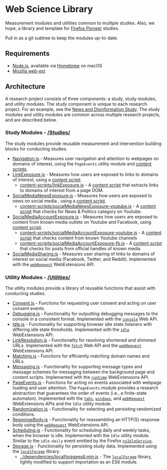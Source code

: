 # Web Science Library
Measurement modules and utilities common to mulitple studies.
Also, we hope, a library and template for [Firefox Pioneer](https://support.mozilla.org/en-US/kb/about-firefox-pioneer) studies.

Pull in as a git subtree to keep the modules up-to-date.

## Requirements
* [Node.js](https://nodejs.org/en/), available via [Homebrew](https://brew.sh/) on macOS
* [Mozilla web-ext](https://extensionworkshop.com/documentation/develop/getting-started-with-web-ext/)

## Architecture
A research project consists of three components: a study, study modules, and utility modules. The
study component is unique to each research project. For an example, see
the [News and Disinformation Study](https://github.com/citp/news-disinformation-study).
The study modules and utility modules are common across multiple research projects, and are
described below.

### Study Modules - [/Studies/](https://github.com/citp/web-science/tree/master/Studies)
The study modules provide reusable measurement and intervention building blocks for conducting studies.
* [Navigation.js](https://github.com/citp/web-science/blob/master/Studies/Navigation.js) - Measures user navigation and attention to webpages on domains of interest, using the `PageEvents` utility module and [content scripts](https://developer.mozilla.org/en-US/docs/Mozilla/Add-ons/WebExtensions/Content_scripts).
* [LinkExposure.js](https://github.com/citp/web-science/blob/master/Studies/LinkExposure.js) - Measures how users are exposed to links to domains of interest, using a [content script](https://developer.mozilla.org/en-US/docs/Mozilla/Add-ons/WebExtensions/Content_scripts).
  * [content-scripts/linkExposure.js](https://github.com/citp/web-science/blob/master/Studies/content-scripts/linkExposure.js) - A [content script](https://developer.mozilla.org/en-US/docs/Mozilla/Add-ons/WebExtensions/Content_scripts) that extracts links to domains of interest from a page DOM.
* [SocialMediaNewsExposure.js](https://github.com/citp/web-science/blob/master/Studies/SocialMediaNewsExposure.js) - Measures how users are exposed to news on social media , using a [content script](https://developer.mozilla.org/en-US/docs/Mozilla/Add-ons/WebExtensions/Content_scripts).
  * [content-scripts/socialMediaNewsExposure-youtube.js](https://github.com/citp/web-science/blob/master/Studies/content-scripts/socialMediaNewsExposure-youtube.js) - A [content script](https://developer.mozilla.org/en-US/docs/Mozilla/Add-ons/WebExtensions/Content_scripts) that checks for News & Politics category on Youtube.
* [SocialMediaAccountExposure.js](https://github.com/citp/web-science/blob/master/Studies/SocialMediaNewsExposure.js) - Measures how users are exposed to content from known media outlets on Youtube and Facebook, using [content script](https://developer.mozilla.org/en-US/docs/Mozilla/Add-ons/WebExtensions/Content_scripts).
  * [content-scripts/socialMediaAccountExposure-youtube.js](https://github.com/citp/web-science/blob/master/Studies/content-scripts/socialMediaNewsExposure-youtube.js) - A [content script](https://developer.mozilla.org/en-US/docs/Mozilla/Add-ons/WebExtensions/Content_scripts) that checks content from known Youtube channels
  * [content-scripts/socialMediaAccountExposure-fb.js](https://github.com/citp/web-science/blob/master/Studies/content-scripts/socialMediaNewsExposure-fb.js) - A [content script](https://developer.mozilla.org/en-US/docs/Mozilla/Add-ons/WebExtensions/Content_scripts) that checks for posts from official handles of known media
* [SocialMediaSharing.js](https://github.com/citp/web-science/blob/master/Studies/SocialMediaSharing.js) - Measures user sharing of links to domains of interest on social media (Facebook, Twitter, and Reddit). Implemented with the [`webRequest`](https://developer.mozilla.org/en-US/docs/Mozilla/Add-ons/WebExtensions/API/webRequest) WebExtensions API.

### Utility Modules - [/Utilities/](https://github.com/citp/web-science/tree/master/Utilities)
The utility modules provide a library of reusable functions that assist with conducting studies.
* [Consent.js](https://github.com/citp/web-science/blob/master/Utilities/Consent.js) - Functions for requesting user consent and acting on user consent events.
* [Debugging.js](https://github.com/citp/web-science/blob/master/Utilities/Debugging.js) - Functionality for outputting debugging messages to the console in a consistent format. Implemented with the [`console`](https://developer.mozilla.org/en-US/docs/Web/API/console) Web API.
* [Idle.js](https://github.com/citp/web-science/blob/master/Utilities/Idle.js) - Functionality for supporting browser idle state listeners with differing idle state thresholds. Implemented with the [`idle`](https://developer.mozilla.org/en-US/docs/Mozilla/Add-ons/WebExtensions/API/idle) WebExtensions API.
* [LinkResolution.js](https://github.com/citp/web-science/blob/master/Utilities/LinkResolution.js) - Functionality for resolving shortened and shimmed URLs. Implemented with the [`fetch`](https://developer.mozilla.org/en-US/docs/Web/API/Fetch_API) Web API and the [`webRequest`](https://developer.mozilla.org/en-US/docs/Mozilla/Add-ons/WebExtensions/API/webRequest) WebExtensions API.
* [Matching.js](https://github.com/citp/web-science/blob/master/Utilities/Matching.js) - Functions for efficiently matching domain names and URLs.
* [Messaging.js](https://github.com/citp/web-science/blob/master/Utilities/Messaging.js) - Functionality for supporting message types and message schemes for messaging between the background page and content scripts. Implemented with the [`runtime`](https://developer.mozilla.org/en-US/docs/Mozilla/Add-ons/WebExtensions/API/runtime) WebExtensions API.
* [PageEvents.js](https://github.com/citp/web-science/blob/master/Utilities/PageEvents.js) - Functions for acting on events associated with webpage loading and user attention. The `PageEvents` module provides a research abstraction that guarantees the order of events (i.e., a finite-state automaton). Implemented with the [`tabs`](https://developer.mozilla.org/en-US/docs/Mozilla/Add-ons/WebExtensions/API/tabs), [`windows`](https://developer.mozilla.org/en-US/docs/Mozilla/Add-ons/WebExtensions/API/windows), and [`webRequest`](https://developer.mozilla.org/en-US/docs/Mozilla/Add-ons/WebExtensions/API/webRequest) WebExtensions APIs and the `Idle` utility module.
* [Randomization.js](https://github.com/citp/web-science/blob/master/Utilities/Randomization.js) - Functionality for selecting and persisting randomized conditions.
* [ResponseBody.js](https://github.com/citp/web-science/blob/master/Utilities/ResponseBody.js) - Functionality for reassembling an HTTP(S) response body using the [`webRequest`](https://developer.mozilla.org/en-US/docs/Mozilla/Add-ons/WebExtensions/API/webRequest) WebExtensions API.
* [Scheduling.js](https://github.com/citp/web-science/blob/master/Utilities/Scheduling.js) - Functionality for scheduling daily and weekly tasks, when the browser is idle. Implemented with the `Idle` utility module. Similar to the `idle-daily` event emitted by the Firefox [`nsIdleService`](https://developer.mozilla.org/en-US/docs/Mozilla/Tech/XPCOM/Reference/Interface/nsIIdleService).
* [Storage.js](https://github.com/citp/web-science/blob/master/Utilities/Storage.js) - Functionality for persisting study data. Implemented using the [`localForage`](https://github.com/localForage/localForage) library.
  * [../dependencies/localforagees6.min.js](https://github.com/citp/web-science/blob/master/dependencies/localforagees6.min.js) - The [`localForage`](https://github.com/localForage/localForage) library, lightly modified to support importation as an ES6 module.
